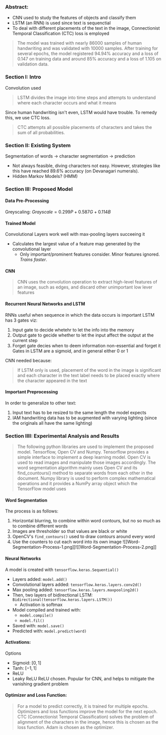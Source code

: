 
### Abstract:
- CNN used to study the features of objects and classify them
- LSTM (an RNN) is used since text is sequenctial
- To deal with different placements of the text in the image, Connectionist Temporal Classification (CTC) loss is employed
> The model was trained with nearly 86000 samples of human handwriting and was validated with 10000 samples. After training for several epochs, the model registered 94.94% accuracy and a loss of 0.147 on training data and around 85% accuracy and a loss of 1.105 on validation data.


### Section I: Intro
Convolution used 
>  LSTM divides the image into time steps and attempts to understand where each character occurs and what it means

Since human handwriting isn't even, LSTM would have trouble. To remedy this, we use CTC loss. 
> 	CTC attempts all possible placements of characters and takes the sum of all probabilities.

### Section II: Existing System
Segmentation of words -> character segmentation -> prediction
- Not always feasible, diving characters not easy. However, strategies like this have reached 89.6% accuracy (on Devanagari numerals).
- Hidden Markov Models? (HMM)

### Section III: Proposed Model
#### Data Pre-Processing
Greyscaling: $Grayscale=0.299P+0.587G+0.114B$

#### Trained Model
Convolutional Layers work well with max-pooling layers succeeing it
- Calculates the largest value of a feature map generated by the convolutional layer
	- Only important/prominent features consider. Minor features ignored. *Trains faster*.

#### CNN
> CNN uses the convolution operation to extract high-level features of an image, such as edges, and discard other unimportant low lever features

#### Recurrent Neural Networks and LSTM
RNNs useful when sequence in which the data occurs is important
LSTM has 3 gates viz:
1) Input gate to decide whetehr to let the info into the memory
2) Output gate to gecide whether to let the input affect the output at the current step
3) Forget gate decies when to deem information non-essential and forget it
Gates in LSTM are a sigmoid, and in general either 0 or 1

CNN needed because:
> 	If LSTM only is used, placement of the word in the image is significant and each character in the text label needs to be placed exactly where the character appeared in the text

#### Important Preprocessing
In order to generalize to other text:
1) Input text has to be resized to the same length the model expects
2) IAM handwriting data has to be augmented with varying lighting (since the originals all have the same lighting)


### Section IIII: Experimental Analysis and Results
> The following python libraries are used to implement the proposed model. Tensorflow, Open CV and Numpy. Tensorflow provides a simple interface to implement a deep learning model. Open CV is used to read images and manipulate those images accordingly. The word segmentation algorithm mainly uses Open CV and its find_countours() method to separate words from each other in the document. Numpy library is used to perform complex mathematical operations and it provides a NumPy array object which the TensorFlow model uses


#### Word Segmentation
The process is as follows:
1) Horizontal blurring, to combine within word contours, but no so much as to combine different words
2) Images are thresholder so that values are black or white
3) OpenCV's `find_contours()` used to draw contours around every word
4) Use the counters to cut each word into its own image
![[Word-Segmentation-Process-1.png]]![[Word-Segmentation-Process-2.png]]

#### Neural Networks
A model is created with `tensorflow.keras.Sequential()`
- Layers added: `model.add()`
- Convolutional layers added: `tensorflow.keras.layers.conv2d()`
- Max pooling added: `tensorflow.keras.layers.maxpooling2d()`
- Then, two layers of bidirectional LSTM: `Bidirectional(tensorflow.keras.layers.LSTM())`
	- Activation is softmax
- Model compiled and trained with:
	- `model.compile()`
	- `model.fil()`
- Saved with: `model.save()`
- Predicted with: `model.predict(word)`
#### Activations:
Options
- Sigmoid: $[0, 1]$
- Tanh: $[-1, 1]$
- ReLU
- Leaky ReLU
ReLU chosen. Popular for CNN, and helps to mitigate the vanishing gradient problem

#### Optimizer and Loss Function:
> For a model to predict correctly, it is trained for multiple epochs. Optimizers and loss functions improve the model for the next epoch. CTC (Connectionist Temporal Classification) solves the problem of alignment of the characters in the image, hence this is chosen as the loss function. Adam is chosen as the optimizer.